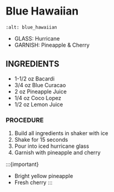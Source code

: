# Blue Hawaiian

```{image} ../images/blueHawaiian.jpg
:alt: blue_hawaiian
```

* GLASS: Hurricane
* GARNISH: Pineapple & Cherry

## INGREDIENTS
* 1-1/2 oz  Bacardi
* 3/4 oz    Blue Curacao
* 2 oz      Pineapple Juice
* 1/4 oz    Coco Lopez
* 1/2 oz    Lemon Juice

### PROCEDURE
1. Build all ingredients in shaker with ice
2. Shake for 15 seconds
3. Pour into iced hurricane glass
4. Garnish with pineapple and cherry

:::{important}
* Bright yellow pineapple
* Fresh cherry
:::
